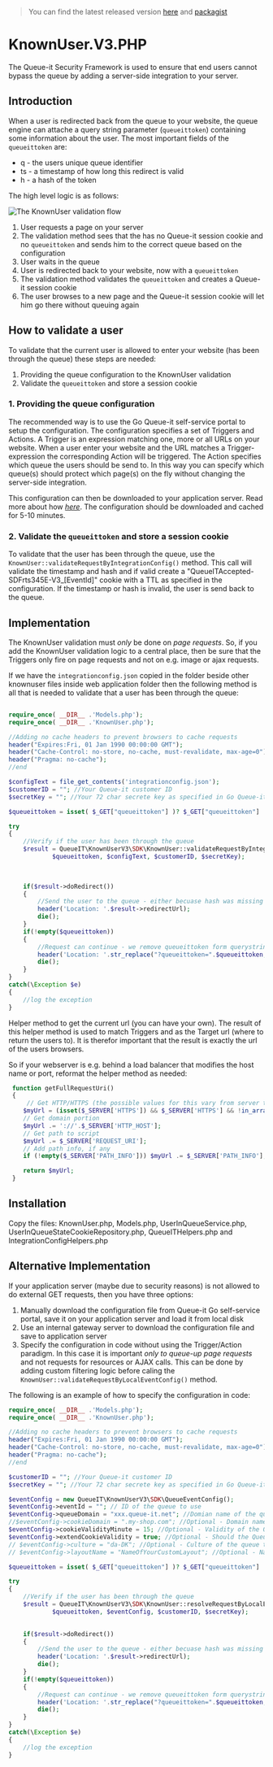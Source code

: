 >You can find the latest released version [here](https://github.com/queueit/KnownUser.V3.PHP/releases/latest) and 
>[packagist](https://packagist.org/packages/queueit/knownuserv3)

# KnownUser.V3.PHP
The Queue-it Security Framework is used to ensure that end users cannot bypass the queue by adding a server-side integration to your server. 

## Introduction
When a user is redirected back from the queue to your website, the queue engine can attache a query string parameter (`queueittoken`) containing some information about the user. 
The most important fields of the `queueittoken` are:

 - q - the users unique queue identifier
 - ts - a timestamp of how long this redirect is valid
 - h - a hash of the token


The high level logic is as follows:

![The KnownUser validation flow](https://github.com/queueit/KnownUser.V3.PHP/blob/master/Documentation/KnownUser%20flow.PNG)

 1. User requests a page on your server
 2. The validation method sees that the has no Queue-it session cookie and no `queueittoken` and sends him to the correct queue based on the configuration
 3. User waits in the queue
 4. User is redirected back to your website, now with a `queueittoken`
 5. The validation method validates the `queueittoken` and creates a Queue-it session cookie
 6. The user browses to a new page and the Queue-it session cookie will let him go there without queuing again

## How to validate a user
To validate that the current user is allowed to enter your website (has been through the queue) these steps are needed:

 1. Providing the queue configuration to the KnownUser validation
 2. Validate the `queueittoken` and store a session cookie


### 1. Providing the queue configuration
The recommended way is to use the Go Queue-it self-service portal to setup the configuration. 
The configuration specifies a set of Triggers and Actions. A Trigger is an expression matching one, more or all URLs on your website. 
When a user enter your website and the URL matches a Trigger-expression the corresponding Action will be triggered. 
The Action specifies which queue the users should be send to. 
In this way you can specify which queue(s) should protect which page(s) on the fly without changing the server-side integration.

This configuration can then be downloaded to your application server. 
Read more about how *[here](https://github.com/queueit/KnownUser.V3.PHP/tree/master/Documentation)*. 
The configuration should be downloaded and cached for 5-10 minutes. 

### 2. Validate the `queueittoken` and store a session cookie
To validate that the user has been through the queue, use the `KnownUser::validateRequestByIntegrationConfig()` method. 
This call will validate the timestamp and hash and if valid create a "QueueITAccepted-SDFrts345E-V3_[EventId]" cookie with a TTL as specified in the configuration.
If the timestamp or hash is invalid, the user is send back to the queue.


## Implementation
The KnownUser validation must *only* be done on *page requests*. 
So, if you add the KnownUser validation logic to a central place, then be sure that the Triggers only fire on page requests and not on e.g. image or ajax requests.

If we have the `integrationconfig.json` copied  in the folder beside other knownuser files inside web application folder then 
the following method is all that is needed to validate that a user has been through the queue:
 

```php

require_once( __DIR__ .'Models.php');
require_once( __DIR__ .'KnownUser.php');

//Adding no cache headers to prevent browsers to cache requests
header("Expires:Fri, 01 Jan 1990 00:00:00 GMT");
header("Cache-Control: no-store, no-cache, must-revalidate, max-age=0");
header("Pragma: no-cache");
//end

$configText = file_get_contents('integrationconfig.json');
$customerID = ""; //Your Queue-it customer ID
$secretKey = ""; //Your 72 char secrete key as specified in Go Queue-it self-service platform

$queueittoken = isset( $_GET["queueittoken"] )? $_GET["queueittoken"] :'';

try
{
	//Verify if the user has been through the queue
    $result = QueueIT\KnownUserV3\SDK\KnownUser::validateRequestByIntegrationConfig(getFullRequestUri(), 
			$queueittoken, $configText, $customerID, $secretKey);

	
	
    if($result->doRedirect())
    {
        //Send the user to the queue - either becuase hash was missing or becuase is was invalid
		header('Location: '.$result->redirectUrl);
        die();
    }
    if(!empty($queueittoken))
    {
		//Request can continue - we remove queueittoken form querystring parameter to avoid sharing of user specific token
		header('Location: '.str_replace("?queueittoken=".$queueittoken,"",  getFullRequestUri()));
		die();
    }
}
catch(\Exception $e)
{
	//log the exception
}

```

Helper method to get the current url (you can have your own).
The result of this helper method is used to match Triggers and as the Target url (where to return the users to).
It is therefor important that the result is exactly the url of the users browsers. 

So if your webserver is e.g. behind a load balancer that modifies the host name or port, reformat the helper method as needed:
```php
 function getFullRequestUri()
 {
     // Get HTTP/HTTPS (the possible values for this vary from server to server)
    $myUrl = (isset($_SERVER['HTTPS']) && $_SERVER['HTTPS'] && !in_array(strtolower($_SERVER['HTTPS']),array('off','no'))) ? 'https' : 'http';
    // Get domain portion
    $myUrl .= '://'.$_SERVER['HTTP_HOST'];
    // Get path to script
    $myUrl .= $_SERVER['REQUEST_URI'];
    // Add path info, if any
    if (!empty($_SERVER['PATH_INFO'])) $myUrl .= $_SERVER['PATH_INFO'];

    return $myUrl; 
 }
```

## Installation
Copy the files: KnownUser.php, Models.php, UserInQueueService.php, UserInQueueStateCookieRepository.php, QueueITHelpers.php and IntegrationConfigHelpers.php


## Alternative Implementation
If your application server (maybe due to security reasons) is not allowed to do external GET requests, then you have three options:

1. Manually download the configuration file from Queue-it Go self-service portal, save it on your application server and load it from local disk
2. Use an internal gateway server to download the configuration file and save to application server
3. Specify the configuration in code without using the Trigger/Action paradigm. In this case it is important *only to queue-up page requests* and not requests for resources or AJAX calls. 
This can be done by adding custom filtering logic before caling the `KnownUser::validateRequestByLocalEventConfig()` method. 

The following is an example of how to specify the configuration in code:

```php
require_once( __DIR__ .'Models.php');
require_once( __DIR__ .'KnownUser.php');

//Adding no cache headers to prevent browsers to cache requests
header("Expires:Fri, 01 Jan 1990 00:00:00 GMT");
header("Cache-Control: no-store, no-cache, must-revalidate, max-age=0");
header("Pragma: no-cache");
//end

$customerID = ""; //Your Queue-it customer ID
$secretKey = ""; //Your 72 char secrete key as specified in Go Queue-it self-service platform

$eventConfig = new QueueIT\KnownUserV3\SDK\QueueEventConfig();
$eventConfig->eventId = ""; // ID of the queue to use
$eventConfig->queueDomain = "xxx.queue-it.net"; //Domian name of the queue - usually in the format [CustomerId].queue-it.net
//$eventConfig->cookieDomain = ".my-shop.com"; //Optional - Domain name where the Queue-it session cookie should be saved
$eventConfig->cookieValidityMinute = 15; //Optional - Validity of the Queue-it session cookie. Default is 10 minutes
$eventConfig->extendCookieValidity = true; //Optional - Should the Queue-it session cookie validity time be extended each time the validation runs? Default is true.
// $eventConfig->culture = "da-DK"; //Optional - Culture of the queue ticket layout in the format specified here: https://msdn.microsoft.com/en-us/library/ee825488(v=cs.20).aspx Default is to use what is specified on Event
// $eventConfig->layoutName = "NameOfYourCustomLayout"; //Optional - Name of the queue ticket layout - e.g. "Default layout by Queue-it". Default is to take what is specified on the Event

$queueittoken = isset( $_GET["queueittoken"] )? $_GET["queueittoken"] :'';

try
{
	//Verify if the user has been through the queue
    $result = QueueIT\KnownUserV3\SDK\KnownUser::resolveRequestByLocalEventConfig(getFullRequestUri(), 
			$queueittoken, $eventConfig, $customerID, $secretKey);

	
    if($result->doRedirect())
    {
        //Send the user to the queue - either becuase hash was missing or becuase is was invalid
		header('Location: '.$result->redirectUrl);
        die();
    }
    if(!empty($queueittoken))
    {
		//Request can continue - we remove queueittoken form querystring parameter to avoid sharing of user specific token
		header('Location: '.str_replace("?queueittoken=".$queueittoken,"",  getFullRequestUri()));
		die();
    }
}
catch(\Exception $e)
{
	//log the exception
}

```
